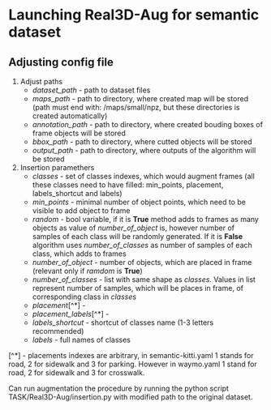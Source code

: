 # Launching Real3D-Aug for semantic dataset

## Adjusting config file

1. Adjust paths
   - *dataset_path* - path to dataset files
   - *maps_path* - path to directory, where created map will be stored (path must end with: /maps/small/npz, but these directories is created automatically)
   - *annotation_path* - path to directory, where created bouding boxes of frame objects will be stored
   - *bbox_path* - path to directory, where cutted objects will be stored
   - *output_path* - path to directory, where outputs of the algorithm will be stored
2. Insertion paramethers
   - *classes* - set of classes indexes, which would augment frames (all these classes need to have filled: min_points, placement, labels_shortcut and labels)
   - *min_points* - minimal number of object points, which need to be visible to add object to frame
   - *random* - bool variable, if it is **True** method adds to frames as many objects as value of *number_of_object* is, however number of samples of each class will be randomly generated. If it is **False** algorithm uses *number_of_classes* as number of samples of each class, which adds to frames
   - *number_of_object* - number of objects, which are placed in frame (relevant only if *ramdom* is **True**)
   - *number_of_classes* - list with same shape as *classes*. Values in list represent number of samples, which will be places in frame, of corresponding class in *classes*
   - *placement*[^*] - 
   - *placement_labels*[^*] - 
   - *labels_shortcut* - shortcut of classes name (1-3 letters recommended)
   - *labels* - full names of classes


[^*] - placements indexes are arbitrary, in semantic-kitti.yaml 1 stands for road, 2 for sidewalk and 3 for parking. However in waymo.yaml 1 stand for road, 2 for sidewalk and 3 for crosswalk.

Can run augmentation the procedure by running the python script TASK/Real3D-Aug/insertion.py with modified path to the original dataset.
